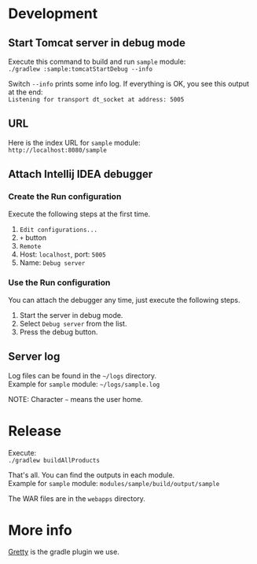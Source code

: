 # Development

## Start Tomcat server in debug mode

Execute this command to build and run `sample` module: \
`./gradlew :sample:tomcatStartDebug --info`

Switch `--info` prints some info log.
If everything is OK, you see this output at the end:\
`Listening for transport dt_socket at address: 5005`

## URL

Here is the index URL for `sample` module:\
`http://localhost:8080/sample`

## Attach Intellij IDEA debugger

### Create the Run configuration

Execute the following steps at the first time.

1. `Edit configurations...`
0. `+` button
0. `Remote`
0. Host: `localhost`, port: `5005`
0. Name: `Debug server`

### Use the Run configuration

You can attach the debugger any time, just execute the following steps.

1. Start the server in debug mode.
0. Select `Debug server` from the list.
0. Press the debug button.

## Server log

Log files can be found in the `~/logs` directory.\
Example for `sample` module: `~/logs/sample.log`

NOTE: Character `~` means the user home.

# Release

Execute:\
`./gradlew buildAllProducts`

That's all. You can find the outputs in each module.\
Example for `sample` module: `modules/sample/build/output/sample`

The WAR files are in the `webapps` directory.

# More info

[Gretty](http://akhikhl.github.io/gretty-doc/index.html) is the gradle plugin we use.
